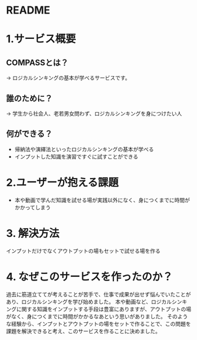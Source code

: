 # README
# 1.サービス概要
## COMPASSとは？
→ ロジカルシンキングの基本が学べるサービスです。

## 誰のために？
→ 学生から社会人、老若男女問わず、ロジカルシンキングを身につけたい人

## 何ができる？
- 帰納法や演繹法といったロジカルシンキングの基本が学べる
- インプットした知識を演習ですぐに試すことができる

# 2.ユーザーが抱える課題

- 本や動画で学んだ知識を試せる場が実践以外になく、身につくまでに時間がかかってしまう

# 3. 解決方法

インプットだけでなくアウトプットの場もセットで試せる場を作る

# 4. なぜこのサービスを作ったのか？

過去に筋道立ててが考えることが苦手で、仕事で成果が出せず悩んでいたことがあり、ロジカルシンキングを学び始めました。
本や動画など、ロジカルシンキングに関する知識をインプットする手段は豊富にありますが、アウトプットの場がなく、身につくまでに時間がかかるなあという思いがありました。
そのような経験から、インプットとアウトプットの場をセットで作ることで、この問題を課題を解決できると考え、このサービスを作ることに決めました。
